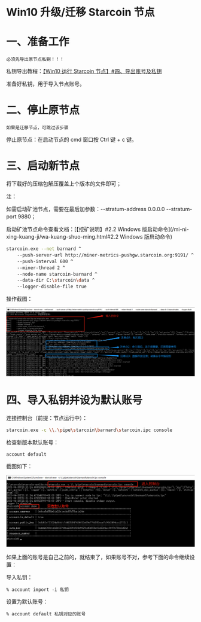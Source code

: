 # Win10 升级/迁移 Starcoin 节点

# 一、准备工作

`必须先导出原节点私钥！！！`

私钥导出教程：[【Win10 运行 Starcoin 节点】#四、导出账号及私钥](/node-start/windows/run-node-on-win10.html#四、导出账号及私钥)

准备好私钥，用于导入节点账号。

# 二、停止原节点

`如果是迁移节点，可跳过该步骤`

停止原节点：在启动节点的 cmd 窗口按 Ctrl 键 + c 键。

# 三、启动新节点

将下载好的压缩包解压覆盖上个版本的文件即可；

注：

如需启动矿池节点，需要在最后加参数：--stratum-address 0.0.0.0 --stratum-port 9880；

启动矿池节点命令查看文档：[【挖矿说明】#2.2 Windows 版启动命令](/mi-ni-xing-kuang-ji/wa-kuang-shuo-ming.html#2.2 Windows 版启动命令)

```bash
starcoin.exe --net barnard ^
    --push-server-url http://miner-metrics-pushgw.starcoin.org:9191/ ^
    --push-interval 600 ^
    --miner-thread 2 ^
    --node-name starcoin-barnard ^
    --data-dir C:\starcoin\data ^
    --logger-disable-file true
```

操作截图：

![start-node-win10-node-start](../../images/start-node-win10-node-start.png)

# 四、导入私钥并设为默认账号

连接控制台（前提：节点运行中）：

```bash
starcoin.exe -c \\.\pipe\starcoin\barnard\starcoin.ipc console
```

检查新版本默认账号：

```
account default
```

截图如下：

![migrate-node-win10-account-show](../../images/migrate-node-win10-account-show.png)

如果上面的账号是自己之前的，就结束了，如果账号不对，参考下面的命令继续设置：

导入私钥：

```
% account import -i 私钥
```

设置为默认账号：

```
% account default 私钥对应的账号
```

